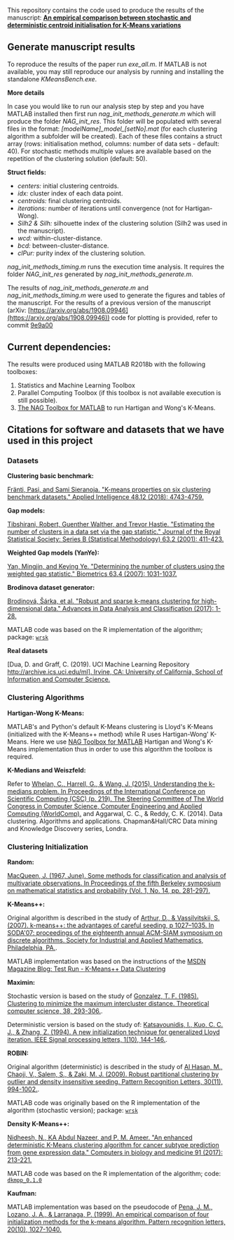 This repository contains the code used to produce the results of the manuscript: **[An empirical comparison between stochastic and deterministic centroid initialisation for K-Means variations](https://arxiv.org/abs/1908.09946)**

## Generate manuscript results 
To reproduce the results of the paper run *exe_all.m*. If MATLAB is not available, you may still reproduce our analysis by running and installing the standalone *KMeansBench.exe*.

**More details** 

In case you would like to run our analysis step by step and you have MATLAB installed then first run *nag\_init\_methods\_generate.m* which will produce the folder *NAG_init_res*. This folder will be populated with several files in the format: *[modelName]\_model\_[setNo].mat* (for each clustering algorithm a subfolder will be created). Each of these files contains a struct array (rows: initialisation method, columns: number of data sets - default: 40). For stochastic methods multiple values are available based on the repetition of the clustering solution (default: 50).

**Struct fields:**

- *centers:* initial clustering centroids.
- *idx:* cluster index of each data point.
- *centroids:* final clustering centroids.
- *iterations:* number of iterations until convergence (not for Hartigan-Wong).
- *Silh2 & Silh:* silhouette index of the clustering solution (Silh2 was used in the manuscript).
- *wcd:* within-cluster-distance.
- *bcd:* between-cluster-distance.
- *clPur:* purity index of the clustering solution.

*nag\_init\_methods\_timing.m* runs the execution time analysis. It requires the folder *NAG_init_res* generated by *nag\_init\_methods\_generate.m*.

The results of *nag\_init\_methods\_generate.m* and *nag\_init\_methods\_timing.m* were used to generate the figures and tables of the manuscript. For the results of a previous version of the manuscript (arXiv: [https://arxiv.org/abs/1908.09946](https://arxiv.org/abs/1908.09946)) code for plotting is provided, refer to commit [9e9a00](https://github.com/avouros/Code-KMeans-benchmark/tree/9e9a00ed7c9410ce97f56173e8ec85aa86cfcc08)


## Current dependencies:

The results were produced using MATLAB R2018b with the following toolboxes:

1. Statistics and Machine Learning Toolbox
2. Parallel Computing Toolbox (if this toolbox is not available execution is still possible).
3. [The NAG Toolbox for MATLAB](https://www.nag.co.uk/nag-toolbox-matlab) to run Hartigan and Wong's K-Means.


## Citations for software and datasets that we have used in this project

### Datasets

**Clustering basic benchmark:**

[Fränti, Pasi, and Sami Sieranoja. "K-means properties on six clustering benchmark datasets." Applied Intelligence 48.12 (2018): 4743-4759.](https://link.springer.com/article/10.1007/s10489-018-1238-7)

**Gap models:**

[Tibshirani, Robert, Guenther Walther, and Trevor Hastie. "Estimating the number of clusters in a data set via the gap statistic." Journal of the Royal Statistical Society: Series B (Statistical Methodology) 63.2 (2001): 411-423.](https://rss.onlinelibrary.wiley.com/doi/abs/10.1111/1467-9868.00293)

**Weighted Gap models (YanYe):**

[Yan, Mingjin, and Keying Ye. "Determining the number of clusters using the weighted gap statistic." Biometrics 63.4 (2007): 1031-1037.](https://onlinelibrary.wiley.com/doi/full/10.1111/j.1541-0420.2007.00784.x)

**Brodinova dataset generator:**

[Brodinová, Šárka, et al. "Robust and sparse k-means clustering for high-dimensional data." Advances in Data Analysis and Classification (2017): 1-28.](https://link.springer.com/article/10.1007/s11634-019-00356-9)

MATLAB code was based on the R implementation of the algorithm; package: [`wrsk`](https://github.com/brodsa/wrsk)

**Real datasets**

[Dua, D. and Graff, C. (2019). UCI Machine Learning Repository [http://archive.ics.uci.edu/ml]. Irvine, CA: University of California, School of Information and Computer Science.](https://archive.ics.uci.edu/ml/index.php)


### Clustering Algorithms

**Hartigan-Wong K-Means:**

MATLAB's and Python's default K-Means clustering is Lloyd's K-Means (initialized with the K-Means++ method) while R uses Hartigan-Wong' K-Means. Here we use [NAG Toolbox for MATLAB](https://www.nag.co.uk/nag-toolbox-matlab) Hartigan and Wong's K-Means implementation thus in order to use this algorithm the toolbox is required.

**K-Medians and Weiszfeld:**

Refer to [Whelan, C., Harrell, G., & Wang, J. (2015). Understanding the k-medians problem. In Proceedings of the International Conference on Scientific Computing (CSC) (p. 219). The Steering Committee of The World Congress in Computer Science, Computer Engineering and Applied Computing (WorldComp).](https://search.proquest.com/docview/1705667495?pq-origsite=gscholar&fromopenview=true) and Aggarwal, C. C., & Reddy, C. K. (2014). Data clustering. Algorithms and applications. Chapman&Hall/CRC Data mining and Knowledge Discovery series, Londra.

### Clustering Initialization

**Random:**

[MacQueen, J. (1967, June). Some methods for classification and analysis of multivariate observations. In Proceedings of the fifth Berkeley symposium on mathematical statistics and probability (Vol. 1, No. 14, pp. 281-297).](https://books.google.co.uk/books?hl=en&lr=&id=IC4Ku_7dBFUC&oi=fnd&pg=PA281&dq=MacQueen,+J.+(1967).+Some+methods+for+classification+and+analysis+of+multivariate+observations,+In:+Proc.+of+the+5th+Berkeley+symposium+on+mathematical+statistics+and+probability+(pp.+281%E2%80%93297).&ots=nPSiI2H8vN&sig=VM5LgYCehqh8XuVwN7rOq4yLpSM&redir_esc=y#v=onepage&q&f=false)

**K-Means++:**

Original algorithm is described in the study of [Arthur, D., & Vassilvitskii, S. (2007). k-means++: the advantages of careful seeding, p 1027–1035. In SODA'07: proceedings of the eighteenth annual ACM-SIAM symposium on discrete algorithms. Society for Industrial and Applied Mathematics, Philadelphia, PA.](https://theory.stanford.edu/~sergei/papers/kMeansPP-soda.pdf). 

MATLAB implementation was based on the instructions of the [MSDN Magazine Blog: Test Run - K-Means++ Data Clustering](https://msdn.microsoft.com/en-us/magazine/mt185575.aspx)

**Maximin:**

Stochastic version is based on the study of [Gonzalez, T. F. (1985). Clustering to minimize the maximum intercluster distance. Theoretical computer science, 38, 293-306.](https://www.sciencedirect.com/science/article/pii/0304397585902245). 

Deterministic version is based on the study of: [Katsavounidis, I., Kuo, C. C. J., & Zhang, Z. (1994). A new initialization technique for generalized Lloyd iteration. IEEE Signal processing letters, 1(10), 144-146.](https://ieeexplore.ieee.org/abstract/document/329844).

**ROBIN:**

Original algorithm (deterministic) is described in the study of [Al Hasan, M., Chaoji, V., Salem, S., & Zaki, M. J. (2009). Robust partitional clustering by outlier and density insensitive seeding. Pattern Recognition Letters, 30(11), 994-1002.](https://www.sciencedirect.com/science/article/abs/pii/S0167865509000956).

 MATLAB code was originally based on the R implementation of the algorithm (stochastic version); package: [`wrsk`](https://github.com/brodsa/wrsk)

**Density K-Means++:**

[Nidheesh, N., KA Abdul Nazeer, and P. M. Ameer. "An enhanced deterministic K-Means clustering algorithm for cancer subtype prediction from gene expression data." Computers in biology and medicine 91 (2017): 213-221.](https://www.sciencedirect.com/science/article/pii/S0010482517303402)

MATLAB code was based on the R implementation of the algorithm; code: [`dkmpp_0.1.0`](https://github.com/nidheesh-n/dkmpp)

**Kaufman:**

MATLAB implementation was based on the pseudocode of [Pena, J. M., Lozano, J. A., & Larranaga, P. (1999). An empirical comparison of four initialization methods for the k-means algorithm. Pattern recognition letters, 20(10), 1027-1040.](https://www.sciencedirect.com/science/article/pii/S0167865599000690)


